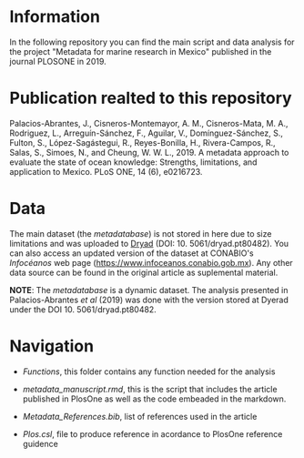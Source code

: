 # Information
In the following repository you can find the main script and data analysis for the project "Metadata for marine research in Mexico" published in the journal PLOSONE in 2019.

# Publication realted to this repository
Palacios-Abrantes, J., Cisneros-Montemayor, A. M., Cisneros-Mata, M. A., Rodriguez, L., Arreguín-Sánchez, F., Aguilar, V., Domínguez-Sánchez, S., Fulton, S., López-Sagástegui, R., Reyes-Bonilla, H., Rivera-Campos, R., Salas, S., Simoes, N., and Cheung, W. W. L., 2019. A metadata approach to evaluate the state of ocean knowledge: Strengths, limitations, and application to Mexico. PLoS ONE, 14 (6), e0216723.

# Data
The main dataset (the *metadatabase*) is not stored in here due to size limitations and was uploaded to [Dryad](datadryad.org/resource/doi:10.5061/dryad.pt80482) (DOI: 10. 5061/dryad.pt80482). You can also access an updated version of the dataset at CONABIO's *Infocéanos* web page (https://www.infoceanos.conabio.gob.mx). Any other data source can be found in the original article as suplemental material.

**NOTE**: The *metadatabase* is a dynamic dataset. The analysis presented in Palacios-Abrantes *et al* (2019) was done with the version stored at Dyerad under the DOI 10. 5061/dryad.pt80482.

# Navigation

- *Functions*, this folder contains any function needed for the analysis

- *metadata_manuscript.rmd*, this is the script that includes the article published in PlosOne as well as the code embeaded in the markdown.

- *Metadata_References.bib*, list of references used in the article

- *Plos.csl*, file to produce reference in acordance to PlosOne reference guidence
